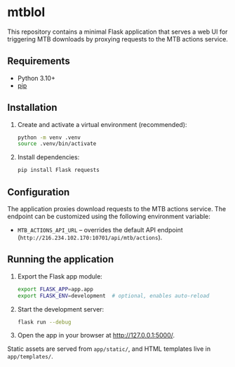 # mtblol

This repository contains a minimal Flask application that serves a web UI for
triggering MTB downloads by proxying requests to the MTB actions service.

## Requirements

- Python 3.10+
- [pip](https://pip.pypa.io/)

## Installation

1. Create and activate a virtual environment (recommended):

   ```bash
   python -m venv .venv
   source .venv/bin/activate
   ```

2. Install dependencies:

   ```bash
   pip install Flask requests
   ```

## Configuration

The application proxies download requests to the MTB actions service. The
endpoint can be customized using the following environment variable:

- `MTB_ACTIONS_API_URL` – overrides the default API endpoint
  (`http://216.234.102.170:10701/api/mtb/actions`).

## Running the application

1. Export the Flask app module:

   ```bash
   export FLASK_APP=app.app
   export FLASK_ENV=development  # optional, enables auto-reload
   ```

2. Start the development server:

   ```bash
   flask run --debug
   ```

3. Open the app in your browser at http://127.0.0.1:5000/.

Static assets are served from `app/static/`, and HTML templates live in
`app/templates/`.
